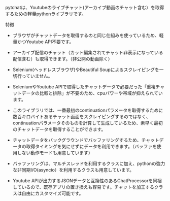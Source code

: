 
pytchatは、Youtubeのライブチャット(アーカイブ動画のチャット含む）を取得するための軽量pythonライブラリです。

特徴
+ ブラウザがチャットデータを取得するのと同じ仕組みを使っているため、軽量かつYoutube API不要です。

+ アーカイブ配信のチャット（カット編集されてチャット非表示になっている配信含む）も取得できます。（非公開の動画除く）

+ Selenium(ヘッドレスブラウザ)やBeautiful Soupによるスクレイピングを一切行っていません。

+ SeleniumやYoutube APIで取得したチャットデータで必要だった「重複チャットデータの比較と排除」が不要のため、cpuパワーや帯域が抑えられています。

+ このライブラリでは、一番最初のcontinuationパラメータを取得するために数百キロバイトあるチャット画面をスクレイピングするのではなく、continuationパラメータそのものを計算して生成しているため、素早く最初のチャットデータを取得することができます。

+ チャットデータをバックグラウンドでバッファリングするため、チャットデータの取得タイミングを気にせずにデータを利用できます。（バッファを使用しない動作モードも用意しています）

+ バッファリングは、マルチスレッドを利用するクラスに加え、pythonの強力な非同期I/O(asyncio）を利用するクラスも用意しています。

+ Youtube APIが出力するJSONデータと互換性のあるChatProcessorを同梱しているので、既存アプリの置き換えも容易です。チャットを加工するクラスは自由にカスタマイズ可能です。
